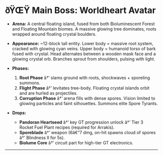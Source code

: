 ﻿# ðŸŒŸ Main Boss: **Worldheart Avatar**

- **Arena:**
  A central floating island, fused from both Bioluminescent Forest and Floating Mountain biomes. A massive glowing tree dominates, roots wrapped around floating crystal boulders.

- **Appearance:**
  \~12-block tall entity. Lower body = massive root system, cracked with glowing cyan veins. Upper body = humanoid torso of bark fused with crystal. Head alternates between a wooden mask face and a glowing crystal orb. Branches sprout from shoulders, pulsing with light.

- **Phases:**

  1. **Root Phase** â†’ slams ground with roots, shockwaves + sporeling summons.
  2. **Flight Phase** â†’ levitates tree-body. Floating crystal islands orbit and are hurled as projectiles.
  3. **Corruption Phase** â†’ arena fills with dense spores. Vision limited to glowing particles and faint silhouettes. Summons elite Spore Tyrants.

- **Drops:**

  - **Pandoran Heartseed** â†’ key GT progression unlock â†’ Tier 3 Rocket Fuel Plant recipes (required for Arrakis).
  - **Sporeblade** â†’ weapon (6â€“7 dmg, on-hit spawns cloud of spores â†’ Blindness II for 5s).
  - **Biolume Core** â†’ circuit part for high-tier GT electronics.

---

#
